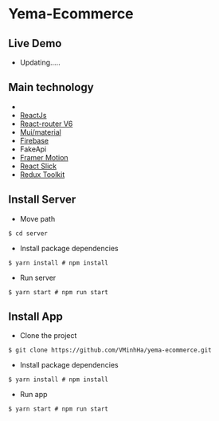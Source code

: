 # Yema-Ecommerce

## Live Demo
- Updating.....

## Main technology
- 
- [ReactJs](https://github.com/facebook/react)
- [React-router V6](https://github.com/remix-run/react-router)
- [Mui/material](https://github.com/mui/material-ui)
- [Firebase](https://github.com/firebase/firebase-js-sdk)
- FakeApi
- [Framer Motion](https://github.com/framer/motion)
- [React Slick](https://github.com/akiran/react-slick)
- [Redux Toolkit](https://github.com/reduxjs/redux-toolkit)

## Install Server
- Move path
```shell
$ cd server
```
- Install package dependencies
```shell
$ yarn install # npm install
```

- Run server
```shell
$ yarn start # npm run start
```

## Install App
- Clone the project
```shell
$ git clone https://github.com/VMinhHa/yema-ecommerce.git
```
- Install package dependencies
```shell
$ yarn install # npm install
```
- Run app
```shell
$ yarn start # npm run start